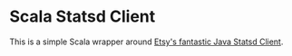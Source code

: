 # Scala Statsd Client

This is a simple Scala wrapper around [Etsy's fantastic Java Statsd Client](https://github.com/etsy/statsd/tree/master/examples).

